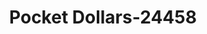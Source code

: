 ---
f_zip-code: 70726
f_state-code: LA
title: Pocket Dollars-24458
f_phone: 225-665-5900
f_city-only: Denham Springs
f_address: 32330 La Highway 16 Denham Springs
f_location-unique-id: '24458'
slug: pocket-dollars-24458
updated-on: '2024-05-30T13:46:58.046Z'
created-on: '2024-05-30T13:36:59.803Z'
published-on: '2024-05-30T13:54:32.469Z'
f_city-state: cms/city/denham-springs-la.md
f_company: cms/company/pocket-dollars.md
f_state: cms/state/louisiana.md
layout: '[payday-loan].html'
tags: payday-loan
---